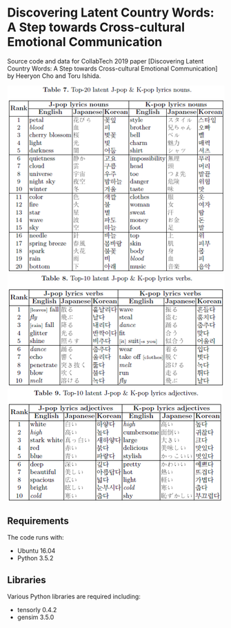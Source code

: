 # Discovering Latent Country Words: A Step towards Cross-cultural Emotional Communication
Source code and data for CollabTech 2019 paper [Discovering Latent Country Words: A Step towards Cross-cultural Emotional Communication] by Heeryon Cho and Toru Ishida.

![](https://github.com/heeryoncho/collabtech2019/blob/master/fig/table7.png)
![](https://github.com/heeryoncho/collabtech2019/blob/master/fig/table8.png)
![](https://github.com/heeryoncho/collabtech2019/blob/master/fig/table9.png)

## Requirements
The code runs with:
* Ubuntu 16.04
* Python 3.5.2

## Libraries
Various Python libraries are required including:
* tensorly 0.4.2
* gensim 3.5.0
